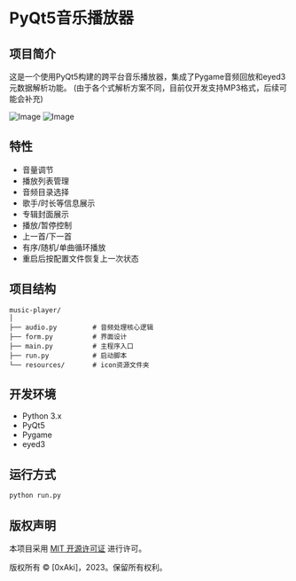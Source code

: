 # PyQt5音乐播放器

## 项目简介
这是一个使用PyQt5构建的跨平台音乐播放器，集成了Pygame音频回放和eyed3元数据解析功能。
(由于各个式解析方案不同，目前仅开发支持MP3格式，后续可能会补充)

![Image](https://github.com/aki-zone/pic-repo/blob/main/img/20241127202722.png?raw=true)
![Image](https://github.com/aki-zone/pic-repo/blob/main/img/20241127202750.png?raw=true)



## 特性
- 音量调节
- 播放列表管理
- 音频目录选择
- 歌手/时长等信息展示
- 专辑封面展示
- 播放/暂停控制
- 上一首/下一首
- 有序/随机/单曲循环播放
- 重启后按配置文件恢复上一次状态

## 项目结构
```
music-player/
│
├── audio.py         # 音频处理核心逻辑
├── form.py          # 界面设计
├── main.py          # 主程序入口
├── run.py           # 启动脚本
└── resources/       # icon资源文件夹
```

## 开发环境
- Python 3.x
- PyQt5
- Pygame
- eyed3

## 运行方式
```bash
python run.py
```

## 版权声明

本项目采用 [MIT 开源许可证](https://opensource.org/licenses/MIT) 进行许可。

版权所有 © [0xAki]，2023。保留所有权利。


